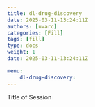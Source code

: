```yaml
---
title: dl-drug-discovery
date: 2025-03-11-13:24:11Z
authors: [uvarc]
categories: [Fill]
tags: [fill]
type: docs 
weight: 1 
date: 2025-03-11-13:24:11Z

menu: 
    dl-drug-discovery:
---
```


Title of Session
